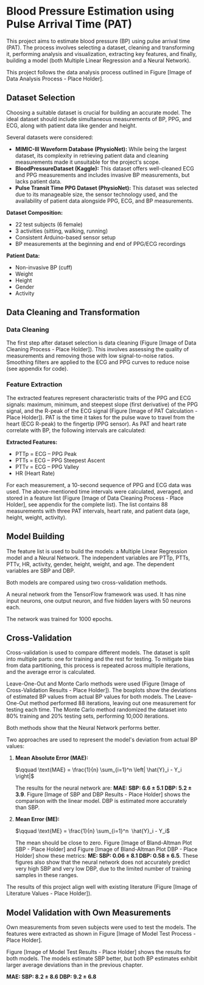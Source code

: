 
# Blood Pressure Estimation using Pulse Arrival Time (PAT)

This project aims to estimate blood pressure (BP) using pulse arrival time (PAT). The process involves selecting a dataset, cleaning and transforming it, performing analysis and visualization, extracting key features, and finally, building a model (both Multiple Linear Regression and a Neural Network).

This project follows the data analysis process outlined in Figure [Image of Data Analysis Process - Place Holder].

## Dataset Selection

Choosing a suitable dataset is crucial for building an accurate model. The ideal dataset should include simultaneous measurements of BP, PPG, and ECG, along with patient data like gender and height.

Several datasets were considered:

*   **MIMIC-III Waveform Database (PhysioNet):** While being the largest dataset, its complexity in retrieving patient data and cleaning measurements made it unsuitable for the project's scope.
*   **BloodPressureDataset (Kaggle):** This dataset offers well-cleaned ECG and PPG measurements and includes invasive BP measurements, but lacks patient data.
*   **Pulse Transit Time PPG Dataset (PhysioNet):** This dataset was selected due to its manageable size, the sensor technology used, and the availability of patient data alongside PPG, ECG, and BP measurements.

**Dataset Composition:**

*   22 test subjects (6 female)
*   3 activities (sitting, walking, running)
*   Consistent Arduino-based sensor setup
*   BP measurements at the beginning and end of PPG/ECG recordings

**Patient Data:**

*   Non-invasive BP (cuff)
*   Weight
*   Height
*   Gender
*   Activity

## Data Cleaning and Transformation

### Data Cleaning

The first step after dataset selection is data cleaning (Figure [Image of Data Cleaning Process - Place Holder]). This involves assessing the quality of measurements and removing those with low signal-to-noise ratios. Smoothing filters are applied to the ECG and PPG curves to reduce noise (see appendix for code).

### Feature Extraction

The extracted features represent characteristic traits of the PPG and ECG signals: maximum, minimum, and steepest slope (first derivative) of the PPG signal, and the R-peak of the ECG signal (Figure [Image of PAT Calculation - Place Holder]). PAT is the time it takes for the pulse wave to travel from the heart (ECG R-peak) to the fingertip (PPG sensor). As PAT and heart rate correlate with BP, the following intervals are calculated:

**Extracted Features:**

*   PTTp = ECG – PPG Peak
*   PTTs = ECG – PPG Steepest Ascent
*   PTTv = ECG – PPG Valley
*   HR (Heart Rate)

For each measurement, a 10-second sequence of PPG and ECG data was used. The above-mentioned time intervals were calculated, averaged, and stored in a feature list (Figure [Image of Data Cleaning Process - Place Holder], see appendix for the complete list). The list contains 88 measurements with three PAT intervals, heart rate, and patient data (age, height, weight, activity).

## Model Building

The feature list is used to build the models: a Multiple Linear Regression model and a Neural Network. The independent variables are PTTp, PTTs, PTTv, HR, activity, gender, height, weight, and age. The dependent variables are SBP and DBP.

Both models are compared using two cross-validation methods.

A neural network from the TensorFlow framework was used. It has nine input neurons, one output neuron, and five hidden layers with 50 neurons each.

The network was trained for 1000 epochs.

## Cross-Validation

Cross-validation is used to compare different models. The dataset is split into multiple parts: one for training and the rest for testing. To mitigate bias from data partitioning, this process is repeated across multiple iterations, and the average error is calculated.

Leave-One-Out and Monte Carlo methods were used (Figure [Image of Cross-Validation Results - Place Holder]). The boxplots show the deviations of estimated BP values from actual BP values for both models. The Leave-One-Out method performed 88 iterations, leaving out one measurement for testing each time. The Monte Carlo method randomized the dataset into 80% training and 20% testing sets, performing 10,000 iterations.

Both methods show that the Neural Network performs better.

Two approaches are used to represent the model's deviation from actual BP values:

1.  **Mean Absolute Error (MAE):**

    $\qquad \text{MAE} = \frac{1}{n} \sum_{i=1}^n \left| \hat{Y}_i - Y_i \right|$

    The results for the neural network are: **MAE: SBP: 6.6 ± 5.1 DBP: 5.2 ± 3.9**. Figure [Image of SBP and DBP Results - Place Holder] shows the comparison with the linear model. DBP is estimated more accurately than SBP.

2.  **Mean Error (ME):**

    $\qquad \text{ME} = \frac{1}{n} \sum_{i=1}^n  \hat{Y}_i - Y_i$

    The mean should be close to zero. Figure [Image of Bland-Altman Plot SBP - Place Holder] and Figure [Image of Bland-Altman Plot DBP - Place Holder] show these metrics: **ME: SBP: 0.06 ± 8.1 DBP: 0.58 ± 6.5**. These figures also show that the neural network does not accurately predict very high SBP and very low DBP, due to the limited number of training samples in these ranges.

The results of this project align well with existing literature (Figure [Image of Literature Values - Place Holder]).

## Model Validation with Own Measurements

Own measurements from seven subjects were used to test the models. The features were extracted as shown in Figure [Image of Model Test Process - Place Holder].

Figure [Image of Model Test Results - Place Holder] shows the results for both models. The models estimate SBP better, but both BP estimates exhibit larger average deviations than in the previous chapter.

**MAE: SBP: 8.2 ± 8.6 DBP: 9.2 ± 6.8**
